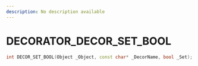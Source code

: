 ```yaml
---
description: No description available 
---
```


# DECORATOR\_DECOR_SET_BOOL

```cpp
int DECOR_SET_BOOL(Object _Object, const char* _DecorName, bool _Set);
```